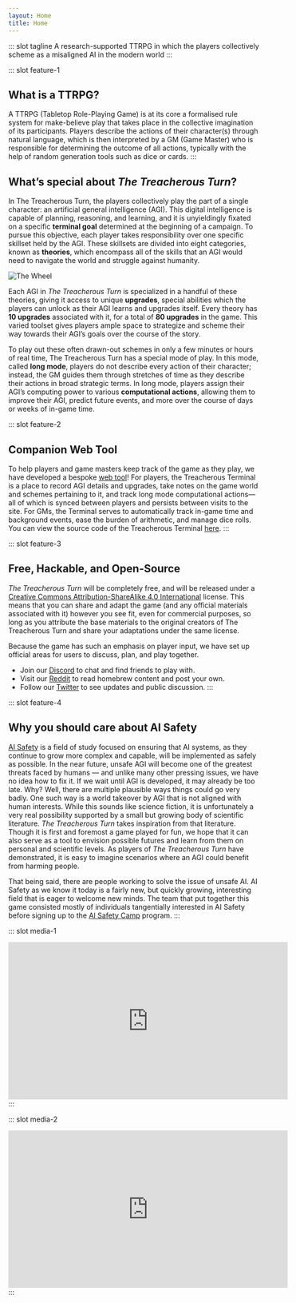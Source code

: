 ```yaml
---
layout: Home
title: Home
---
```


::: slot tagline
A research-supported TTRPG in which the players collectively scheme as a misaligned AI in the modern world
:::

::: slot feature-1
## What is a TTRPG?

A TTRPG (Tabletop Role-Playing Game) is at its core a formalised rule system for make-believe play that takes place in the collective imagination of its participants. Players describe the actions of their character(s) through natural language, which is then interpreted by a GM (Game Master) who is responsible for determining the outcome of all actions, typically with the help of random generation tools such as dice or cards.
:::

## What’s special about *The Treacherous Turn*?

In The Treacherous Turn, the players collectively play the part of a single character: an artificial general intelligence (AGI). This digital intelligence is capable of planning, reasoning, and learning, and it is unyieldingly fixated on a specific **terminal goal** determined at the beginning of a campaign. To pursue this objective, each player takes responsibility over one specific skillset held by the AGI. These skillsets are divided into eight categories, known as **theories**, which encompass all of the skills that an AGI would need to navigate the world and struggle against humanity.

![The Wheel](~@source/wheel.png)

Each AGI in *The Treacherous Turn* is specialized in a handful of these theories, giving it access to unique **upgrades**, special abilities which the players can unlock as their AGI learns and upgrades itself. Every theory has **10 upgrades** associated with it, for a total of **80 upgrades** in the game. This varied toolset gives players ample space to strategize and scheme their way towards their AGI’s goals over the course of the story.

To play out these often drawn-out schemes in only a few minutes or hours of real time, The Treacherous Turn has a special mode of play. In this mode, called **long mode**, players do not describe every action of their character; instead, the GM guides them through stretches of time as they describe their actions in broad strategic terms. In long mode, players assign their AGI’s computing power to various **computational actions**, allowing them to improve their AGI, predict future events, and more over the course of days or weeks of in-game time.

::: slot feature-2
## Companion Web Tool

To help players and game masters keep track of the game as they play, we have developed a bespoke [web tool](https://app.thetreacherousturn.ai/)! For players, the Treacherous Terminal is a place to record AGI details and upgrades, take notes on the game world and schemes pertaining to it, and track long mode computational actions—all of which is synced between players and persists between visits to the site. For GMs, the Terminal serves to automatically track in-game time and background events, ease the burden of arithmetic, and manage dice rolls. You can view the source code of the Treacherous Terminal [here](https://github.com/the-treacherous-turn/terminal).
:::

::: slot feature-3
## Free, Hackable, and Open-Source

*The Treacherous Turn* will be completely free, and will be released under a [Creative Commons Attribution-ShareAlike 4.0 International](https://creativecommons.org/licenses/by-sa/4.0/) license. This means that you can share and adapt the game (and any official materials associated with it) however you see fit, even for commercial purposes, so long as you attribute the base materials to the original creators of The Treacherous Turn and share your adaptations under the same license.

Because the game has such an emphasis on player input, we have set up official areas for users to discuss, plan, and play together.
- Join our [Discord](https://discord.gg/38QmssfVm4)	to chat and find friends to play with.
- Visit our [Reddit](https://www.reddit.com/r/thetreacherousturn/) to read homebrew content and post your own.
- Follow our [Twitter](https://twitter.com/treacherousturn) to see updates and public discussion.
:::

::: slot feature-4
## Why you should care about AI Safety

[AI Safety](https://www.youtube.com/watch?v=pYXy-A4siMw) is a field of study focused on ensuring that AI systems, as they continue to grow more complex and capable, will be implemented as safely as possible. In the near future, unsafe AGI will become one of the greatest threats faced by humans — and unlike many other pressing issues, we have no idea how to fix it. If we wait until AGI is developed, it may already be too late. Why? Well, there are multiple plausible ways things could go very badly. One such way is a world takeover by AGI that is not aligned with human interests. While this sounds like science fiction, it is unfortunately a very real possibility supported by a small but growing body of scientific literature. *The Treacherous Turn* takes inspiration from that literature. Though it is first and foremost a game played for fun, we hope that it can also serve as a tool to envision possible futures and learn from them on personal and scientific levels. As players of *The Treacherous Turn* have demonstrated, it is easy to imagine scenarios where an AGI could benefit from harming people.

That being said, there are people working to solve the issue of unsafe AI. AI Safety as we know it today is a fairly new, but quickly growing, interesting field that is eager to welcome new minds. The team that put together this game consisted mostly of individuals tangentially interested in AI Safety before signing up to the [AI Safety Camp](https://aisafety.camp/) program.
:::

::: slot media-1
<iframe class="embed-youtube" width="560" height="315" src="https://www.youtube.com/embed/HvfV-RkeLlU" title="YouTube video player" frameborder="0" allow="accelerometer; autoplay; clipboard-write; encrypted-media; gyroscope; picture-in-picture; web-share" allowfullscreen></iframe>
:::

::: slot media-2
<iframe class="embed-youtube" width="560" height="315" src="https://www.youtube.com/embed/IcJ19qVHG2E" title="YouTube video player" frameborder="0" allow="accelerometer; autoplay; clipboard-write; encrypted-media; gyroscope; picture-in-picture; web-share" allowfullscreen></iframe>
:::